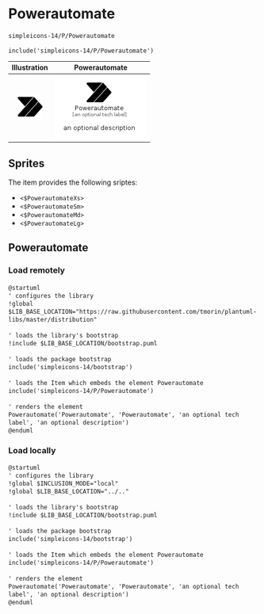 # Powerautomate


```text
simpleicons-14/P/Powerautomate
```

```text
include('simpleicons-14/P/Powerautomate')
```



| Illustration | Powerautomate |
| :---: | :---: |
| ![illustration for Illustration](../../simpleicons-14/P/Powerautomate.png) | ![illustration for Powerautomate](../../simpleicons-14/P/Powerautomate.Local.png) |



## Sprites
The item provides the following sriptes:

- `<$PowerautomateXs>`
- `<$PowerautomateSm>`
- `<$PowerautomateMd>`
- `<$PowerautomateLg>`





## Powerautomate

### Load remotely
```plantuml
@startuml
' configures the library
!global $LIB_BASE_LOCATION="https://raw.githubusercontent.com/tmorin/plantuml-libs/master/distribution"

' loads the library's bootstrap
!include $LIB_BASE_LOCATION/bootstrap.puml

' loads the package bootstrap
include('simpleicons-14/bootstrap')

' loads the Item which embeds the element Powerautomate
include('simpleicons-14/P/Powerautomate')

' renders the element
Powerautomate('Powerautomate', 'Powerautomate', 'an optional tech label', 'an optional description')
@enduml
```

### Load locally
```plantuml
@startuml
' configures the library
!global $INCLUSION_MODE="local"
!global $LIB_BASE_LOCATION="../.."

' loads the library's bootstrap
!include $LIB_BASE_LOCATION/bootstrap.puml

' loads the package bootstrap
include('simpleicons-14/bootstrap')

' loads the Item which embeds the element Powerautomate
include('simpleicons-14/P/Powerautomate')

' renders the element
Powerautomate('Powerautomate', 'Powerautomate', 'an optional tech label', 'an optional description')
@enduml
```


